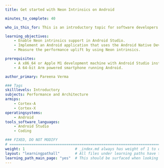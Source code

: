 ```yaml
---
title: Get started with Neon Intrinsics on Android

minutes_to_complete: 40

who_is_this_for: This is an introductory topic for software developers interested in learning how to use Neon intrinsics on Arm powered mobile devices running Android. 

learning_objectives:
    - Enable Neon intrinsics support in Android Studio.
    - Implement an Android application that uses the Android Native Development Kit (NDK) to calculate the dot product of two vectors in C/C++. 
    - Measure the performance uplift by using Neon intrinsics.

prerequisites:
    - A x86_64 or Apple M1 development machine with Android Studio installed.
    - A 64-bit Arm powered smartphone running Android.

author_primary: Pareena Verma

### Tags
skilllevels: Introductory
subjects: Performance and Architecture
armips:
    - Cortex-A
    - Cortex-X
operatingsystems:
    - Android
tools_software_languages:
    - Android Studio
    - Coding

### FIXED, DO NOT MODIFY
# ================================================================================
weight: 1                       # _index.md always has weight of 1 to order correctly
layout: "learningpathall"       # All files under learning paths have this same wrapper
learning_path_main_page: "yes"  # This should be surfaced when looking for related content. Only set for _index.md of learning path content.
---
```

